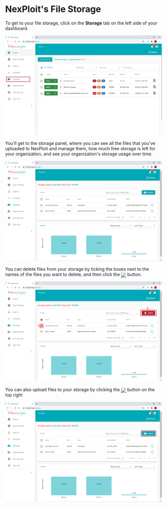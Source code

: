 # NexPloit's File Storage

To get to your file storage, click on the **Storage** tab on the left side of your dashboard.

![Storage 01](media/storage-01.png ':size=100%')

You'll get to the storage panel, where you can see all the files that you've uploaded to NexPloit and manage them, how much free storage is left for your organization, and see your organization's storage usage over time.

![Storage 02](media/storage-02.png ':size=100%')

You can delete files from your storage by ticking the boxes next to the names of the files you want to delete, and then click the <img src="user-guide/storage/media/delete_button.png" width="9%" style="margin-bottom:-5px;"> button.

![Storage 04](media/storage-04.png ':size=100%')

You can also upload files to your storage by clicking the <img src="user-guide/storage/media/upload_button.png" width="9%" style="margin-bottom:-5px;"> button on the top right

![Storage 03](media/storage-03.png ':size=100%')